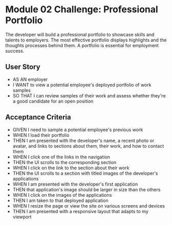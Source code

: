 # Module 02 Challenge: Professional Portfolio

The developer will build a professional portfolio to showcase skills and talents to employers. The most effective portfolio displays highlights and the thoughts processes behind them. A portfolio is essential for employment success.

## User Story

* AS AN employer
* I WANT to view a potential employee's deployed portfolio of work samples
* SO THAT I can review samples of their work and assess whether they're a good candidate for an open position

## Acceptance Criteria

* GIVEN I need to sample a potential employee's previous work
* WHEN I load their portfolio
* THEN I am presented with the developer's name, a recent photo or avatar, and links  to sections about them, their work, and how to contact them
* WHEN I click one of the links in the navigation
* THEN the UI scrolls to the corresponding section
* WHEN I click on the link to the section about their work
* THEN the UI scrolls to a section with titled images of the developer's applications
* WHEN I am presented with the developer's first application
* THEN that application's image should be larger in size than the others
* WHEN I click on the images of the applications
* THEN I am taken to that deployed application
* WHEN I resize the page or view the site on various screens and devices
* THEN I am presented with a responsive layout that adapts to my viewport